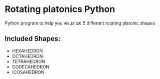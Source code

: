 # Rotating platonics Python

Python program to help you visualize 5 different rotating platonic shapes 
    
## Included Shapes:
  
  * HEXAHEDRON
  * OCTAHEDRON 
  * TETRAHEDRON 
  * DODECAHEDRON 
  * ICOSAHEDRON 
